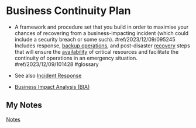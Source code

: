 # Business Continuity Plan
- A framework and procedure set that you build in order to maximise your chances of recovering from a business-impacting incident (which could include a security breach or some such). #ref/2023/12/09/095245 Includes response, [backup operations](backup.md), and post-disaster [recovery](recovery.md) steps that will ensure the [availability](availability.md) of critical resources and facilitate the continuity of operations in an emergency situation. #ref/2023/12/09/101428 #glossary 

- See also [Incident Response](incident-response.md)

- [Business Impact Analysis (BIA)](business-impact-analysis.md)
## My Notes
[Notes](mynotes/business-continuity-plan-notes.md)
